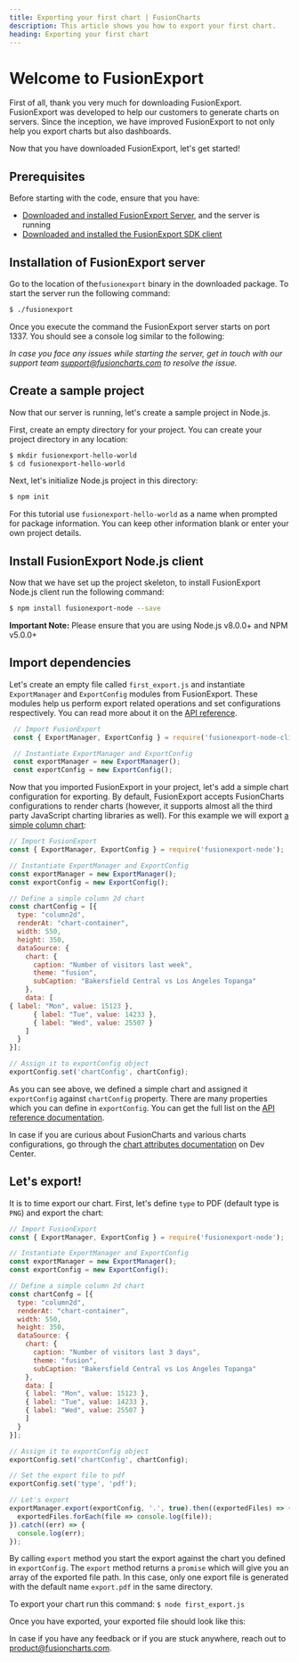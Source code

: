 ```yaml
---
title: Exporting your first chart | FusionCharts
description: This article shows you how to export your first chart.
heading: Exporting your first chart
---
```


# Welcome to FusionExport

First of all, thank you very much for downloading FusionExport. FusionExport was developed to help our customers to generate charts on servers. Since the inception, we have improved FusionExport to not only help you export charts but also dashboards.

Now that you have downloaded FusionExport, let's get started!

## Prerequisites

Before starting with the code, ensure that you have:

* [Downloaded and installed FusionExport Server](/exporting-charts/using-fusionexport/installation/install-fusionexport-server), and the server is running
* [Downloaded and installed the FusionExport SDK client](/exporting-charts/using-fusionexport/installation/install-fusionexport-server-sdks)


## Installation of FusionExport server

Go to the location of the`fusionexport` binary in the downloaded package. To start the server run the following command:

```bash
$ ./fusionexport
```

Once you execute the command the FusionExport server starts on port 1337. You should see a console log similar to the following:

_In case you face any issues while starting the server, get in touch with our support team support@fusioncharts.com to resolve the issue._


## Create a sample project

Now that our server is running, let's create a sample project in Node.js.

First, create an empty directory for your project. You can create your project directory in any location:

```bash
$ mkdir fusionexport-hello-world
$ cd fusionexport-hello-world
```

Next, let's initialize Node.js project in this directory:

```bash
$ npm init
```

For this tutorial use `fusionexport-hello-world` as a name when prompted for package information. You can keep other information blank or enter your own project details.

## Install FusionExport Node.js client

Now that we have set up the project skeleton, to install FusionExport Node.js client run the following command:

```bash
$ npm install fusionexport-node --save
```

**Important Note:** Please ensure that you are using Node.js v8.0.0+ and NPM v5.0.0+

## Import dependencies

Let's create an empty file called `first_export.js` and instantiate `ExportManager` and `ExportConfig` modules from FusionExport. These modules help us perform export related operations and set configurations respectively. You can read more about it on the [API reference](https://www.fusioncharts.com/dev/exporting-charts/using-fusionexport/sdk-api-reference/nodejs).

```JavaScript
 // Import FusionExport
 const { ExportManager, ExportConfig } = require('fusionexport-node-client');

 // Instantiate ExportManager and ExportConfig
 const exportManager = new ExportManager();
 const exportConfig = new ExportConfig();
```

Now that you imported FusionExport in your project, let's add a simple chart configuration for exporting. By default, FusionExport  accepts FusionCharts configurations to render charts (however, it supports almost all the third party JavaScript charting libraries as well). For this example we will export [a simple column chart](https://www.fusioncharts.com/dev/getting-started/plain-javascript/your-first-chart-using-plain-javascript):

```JavaScript
// Import FusionExport
const { ExportManager, ExportConfig } = require('fusionexport-node');

// Instantiate ExportManager and ExportConfig
const exportManager = new ExportManager();
const exportConfig = new ExportConfig();

// Define a simple column 2d chart
const chartConfig = [{
  type: "column2d",
  renderAt: "chart-container",
  width: 550,
  height: 350,
  dataSource: {
    chart: {
      caption: "Number of visitors last week",
      theme: "fusion",
      subCaption: "Bakersfield Central vs Los Angeles Topanga"
    },
    data: [
{ label: "Mon", value: 15123 },
      { label: "Tue", value: 14233 },
      { label: "Wed", value: 25507 }
    ]
  }
}];

// Assign it to exportConfig object
exportConfig.set('chartConfig', chartConfig);
```

As you can see above, we defined a simple chart and assigned it `exportConfig` against `chartConfig` property. There are many properties which you can define in `exportConfig`. You can get the full list on the [API reference documentation](https://www.fusioncharts.com/dev/exporting-charts/using-fusionexport/sdk-api-reference/nodejs#exportconfig-options).  

In case if you are curious about FusionCharts and various charts configurations, go through the [chart attributes documentation](https://www.fusioncharts.com/dev/chart-attributes/) on Dev Center.

## Let's export!

It is to time export our chart. First, let's define `type` to PDF (default type is `PNG`) and export the chart:

```JavaScript
// Import FusionExport
const { ExportManager, ExportConfig } = require('fusionexport-node');

// Instantiate ExportManager and ExportConfig
const exportManager = new ExportManager();
const exportConfig = new ExportConfig();

// Define a simple column 2d chart
const chartConfg = [{
  type: "column2d",
  renderAt: "chart-container",
  width: 550,
  height: 350,
  dataSource: {
    chart: {
      caption: "Number of visitors last 3 days",
      theme: "fusion",
      subCaption: "Bakersfield Central vs Los Angeles Topanga"
    },
    data: [
	{ label: "Mon", value: 15123 },
	{ label: "Tue", value: 14233 },
	{ label: "Wed", value: 25507 }
    ]
  }
}];

// Assign it to exportConfig object
exportConfig.set('chartConfig', chartConfig);

// Set the export file to pdf
exportConfig.set('type', 'pdf');

// Let's export
exportManager.export(exportConfig, '.', true).then((exportedFiles) => {
  exportedFiles.forEach(file => console.log(file));
}).catch((err) => {
  console.log(err);
});
```
By calling `export` method you start the export against the chart you defined in `exportConfig`. The `export` method returns a `promise` which will give you an array of the exported file path. In this case,  only one export file is generated with the default name `export.pdf` in the same directory.

To export your chart run this command:
`$ node first_export.js `

Once you have exported, your exported file should look like this:



In case if you have any feedback or if you are stuck anywhere, reach out to product@fusioncharts.com.
